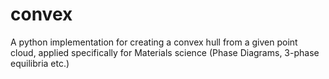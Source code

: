 # convex
A python implementation for creating a convex hull from a given point cloud, applied specifically for Materials science (Phase Diagrams, 3-phase equilibria etc.)
